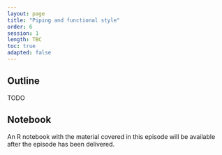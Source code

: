```yaml
---
layout: page
title: "Piping and functional style"
order: 6
session: 1
length: TBC
toc: true
adapted: false
---
```


## Outline

TODO

## Notebook

An R notebook with the material covered in this episode will be available after
the episode has been delivered.
